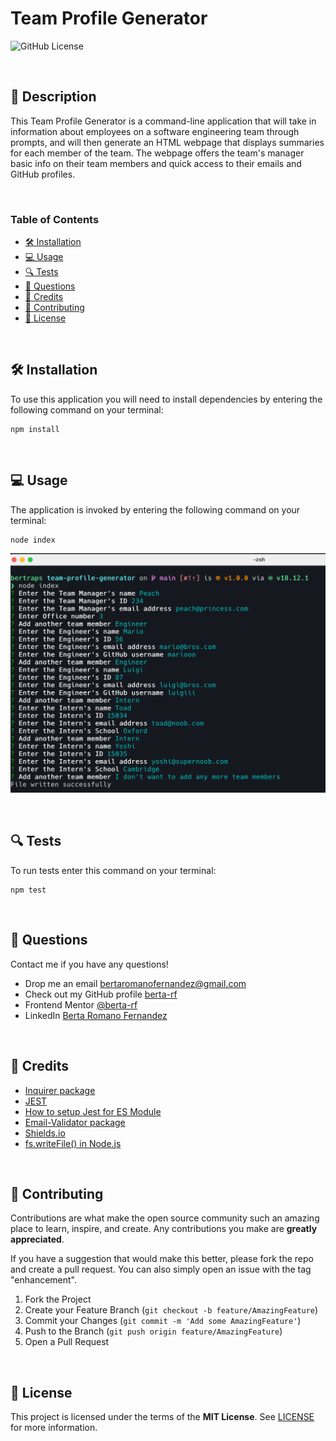 # Team Profile Generator


![GitHub License](https://img.shields.io/badge/License-MIT-yellow.svg)

</br>

## 🎯 Description
This Team Profile Generator is a command-line application that will take in information about employees on a software engineering team through prompts, and will then generate an HTML webpage that displays summaries for each member of the team. The webpage offers the team's manager basic info on their team members and quick access to their emails and GitHub profiles.

</br>

### Table of Contents

- [🛠 Installation](#-installation)
- [💻 Usage](#-usage)
- [🔍 Tests](#-tests)
- [💬 Questions](#-questions)
- [🤝 Credits](#-credits)
- [💪 Contributing](#-contributing)
- [📖 License](#-license)


</br>

## 🛠 Installation

To use this application you will need to install dependencies by entering the following command on your terminal:

```
npm install
```

</br>

## 💻 Usage

The application is invoked by entering the following command on your terminal:

```
node index
```

  
![App Screenshot](./assets/images/screenshot.png)

</br>

## 🔍 Tests

To run tests enter this command on your terminal:

```
npm test
```

</br>

## 💬 Questions

Contact me if you have any questions!

- Drop me an email [bertaromanofernandez@gmail.com](mailto:bertaromanofernandez@gmail.com)
- Check out my GitHub profile [berta-rf](https://github.com/berta-rf)
- Frontend Mentor [@berta-rf](https://www.frontendmentor.io/profile/)
- LinkedIn [Berta Romano Fernandez](https://www.linkedin.com/in/berta-romano-fernandez-85a51117a/)

</br>

## 🤝 Credits

* [Inquirer package](https://www.npmjs.com/package/inquirer)
* [JEST](https://jestjs.io/docs/getting-started)
* [How to setup Jest for ES Module](https://how-to.dev/how-to-set-up-jest-for-es-module)
* [Email-Validator package](https://www.npmjs.com/package/email-validator)
* [Shields.io](https://shields.io/)
* [fs.writeFile() in Node.js](https://www.geeksforgeeks.org/node-js-fs-writefile-method/)

</br>

## 💪 Contributing

Contributions are what make the open source community such an amazing place to learn, inspire, and create. Any contributions you make are **greatly appreciated**.

If you have a suggestion that would make this better, please fork the repo and create a pull request. You can also simply open an issue with the tag "enhancement".

1. Fork the Project
2. Create your Feature Branch (`git checkout -b feature/AmazingFeature`)
3. Commit your Changes (`git commit -m 'Add some AmazingFeature'`)
4. Push to the Branch (`git push origin feature/AmazingFeature`)
5. Open a Pull Request

</br>

## 📖 License

This project is licensed under the terms of the **MIT License**. See [LICENSE](LICENSE) for more information.

 
